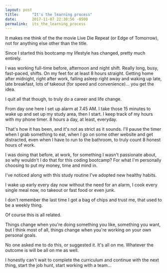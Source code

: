 ```yaml
---
layout: post
title:      "It's the learning process"
date:       2017-11-07 22:30:56 -0500
permalink:  its_the_learning_process
---
```



It makes me think of the the movie Live Die Repeat (or Edge of Tomorrow), not for anything else other than the title.

Since I started this bootcamp my lifestyle has changed, pretty much entirely. 

I was working full-time before, afternoon and night shift. Really long, busy, fast-paced, shifts. On my feet for at least 8 hours straight. Getting home after midnight, right after work, falling asleep right away and waking up late, late breakfast, lots of takeout (for speed and convenience)... you get the idea. 

I quit all that though, to truly do a career and life change.

From day one here I set up alarm at 7.45 AM. I take those 15 minutes to wake up and set up my study area, then I start. 
I keep track of my hours with my phone timer. 8 hours a day, at least, everyday. 

That's how it has been, and it's not as strict as it sounds. 
I'll pause the timer when I grab something to eat, when I go on some other website and get distracted, even when I have to run to the bathroom, to truly count 8 honest hours of work.

I was doing that before, at work, for something I wasn't passionate about, so why wouldn't I do that for this coding bootcamp? 
For what I'm personally choosing to put my money, time and mind in. 

I've noticed along with this study routine I've adopted new healthy habits. 

I wake up early every day now without the need for an alarm, I cook every single meal now, no takeout or fast food or even junk. 

I don't remember the last time I got a bag of chips and trust me, that used to be a weekly thing. 

Of course this is all related. 

Things change when you're doing something you like, something you want, but I think most of all, things change when you're working on your own personal goals. 

No one asked me to do this, or suggested it. It's all on me. Whatever the outcome is will be all on me as well. 

I honestly can't wait to complete the curriculum and continue with the next thing, start the job hunt, start working with a team...
